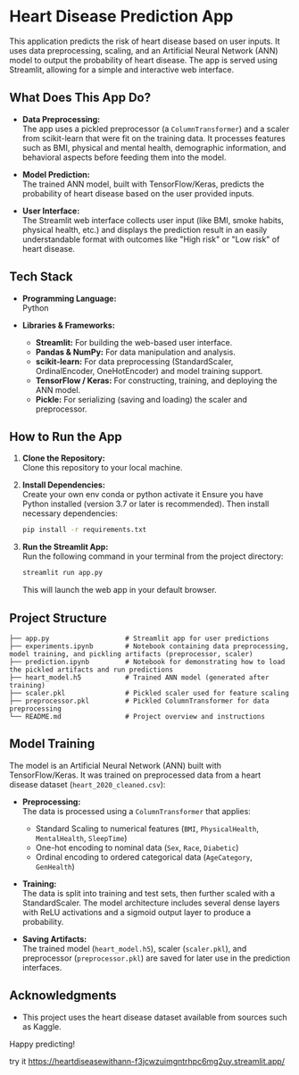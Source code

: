 # Heart Disease Prediction App

This application predicts the risk of heart disease based on user inputs. It uses data preprocessing, scaling, and an Artificial Neural Network (ANN) model to output the probability of heart disease. The app is served using Streamlit, allowing for a simple and interactive web interface.

## What Does This App Do?

- **Data Preprocessing:**  
  The app uses a pickled preprocessor (a `ColumnTransformer`) and a scaler from scikit-learn that were fit on the training data. It processes features such as BMI, physical and mental health, demographic information, and behavioral aspects before feeding them into the model.

- **Model Prediction:**  
  The trained ANN model, built with TensorFlow/Keras, predicts the probability of heart disease based on the user provided inputs.

- **User Interface:**  
  The Streamlit web interface collects user input (like BMI, smoke habits, physical health, etc.) and displays the prediction result in an easily understandable format with outcomes like "High risk" or "Low risk" of heart disease.

## Tech Stack

- **Programming Language:**  
  Python

- **Libraries & Frameworks:**  
  - **Streamlit:** For building the web-based user interface.
  - **Pandas & NumPy:** For data manipulation and analysis.
  - **scikit-learn:** For data preprocessing (StandardScaler, OrdinalEncoder, OneHotEncoder) and model training support.
  - **TensorFlow / Keras:** For constructing, training, and deploying the ANN model.
  - **Pickle:** For serializing (saving and loading) the scaler and preprocessor.

## How to Run the App

1. **Clone the Repository:**  
   Clone this repository to your local machine.

2. **Install Dependencies:**  
   Create your own env
   conda or python activate it 
   Ensure you have Python installed (version 3.7 or later is recommended). Then install necessary dependencies:
   ```bash
   pip install -r requirements.txt
   ```

3. **Run the Streamlit App:**  
   Run the following command in your terminal from the project directory:
   ```bash
   streamlit run app.py
   ```
   This will launch the web app in your default browser.

## Project Structure

```
├── app.py                   # Streamlit app for user predictions
├── experiments.ipynb        # Notebook containing data preprocessing, model training, and pickling artifacts (preprocessor, scaler)
├── prediction.ipynb         # Notebook for demonstrating how to load the pickled artifacts and run predictions
├── heart_model.h5           # Trained ANN model (generated after training)
├── scaler.pkl               # Pickled scaler used for feature scaling
├── preprocessor.pkl         # Pickled ColumnTransformer for data preprocessing
└── README.md                # Project overview and instructions
```

## Model Training

The model is an Artificial Neural Network (ANN) built with TensorFlow/Keras. It was trained on preprocessed data from a heart disease dataset (`heart_2020_cleaned.csv`):

- **Preprocessing:**  
  The data is processed using a `ColumnTransformer` that applies:
  - Standard Scaling to numerical features (`BMI`, `PhysicalHealth`, `MentalHealth`, `SleepTime`)
  - One-hot encoding to nominal data (`Sex`, `Race`, `Diabetic`)
  - Ordinal encoding to ordered categorical data (`AgeCategory`, `GenHealth`)

- **Training:**  
  The data is split into training and test sets, then further scaled with a StandardScaler. The model architecture includes several dense layers with ReLU activations and a sigmoid output layer to produce a probability.

- **Saving Artifacts:**  
  The trained model (`heart_model.h5`), scaler (`scaler.pkl`), and preprocessor (`preprocessor.pkl`) are saved for later use in the prediction interfaces.

## Acknowledgments

- This project uses the heart disease dataset available from sources such as Kaggle.

Happy predicting!

try it https://heartdiseasewithann-f3jcwzuimgntrhpc6mg2uy.streamlit.app/  
